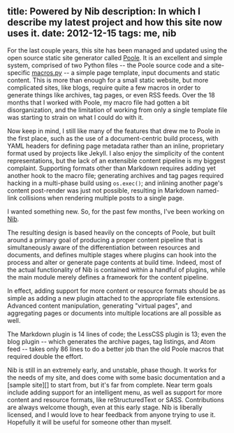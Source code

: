 title: Powered by Nib
description: In which I describe my latest project and how this site now uses it.
date: 2012-12-15
tags: me, nib
---
For the last couple years, this site has been managed and updated using the open
source static site generator called [Poole][].  It is an excellent and simple
system, comprised of two Python files -- the Poole source code and a
site-specific [macros.py][] -- a simple page template, input documents and
static content.  This is more than enough for a small static website, but
more complicated sites, like blogs, require quite a few macros in order to
generate things like archives, tag pages, or even RSS feeds.  Over the 18
months that I worked with Poole, my macro file had gotten a bit disorganization,
and the limitation of working from only a single template file was starting to
strain on what I could do with it.

Now keep in mind, I still like many of the features that drew me to Poole in the
first place, such as the use of a document-centric build process, with YAML
headers for defining page metadata rather than an inline, proprietary format
used by projects like Jekyll.  I also enjoy the simplicity of the content
representations, but the lack of an extensible content pipeline is my biggest
complaint.  Supporting formats other than Markdown requires adding yet another
hook to the macro file; generating archives and tag pages required hacking in a
multi-phase build using `os.exec()`; and inlining another page's content
post-render was just not possible, resulting in Markdown named-link collisions
when rendering multiple posts to a single page.

I wanted something new.  So, for the past few months, I've been working on
[Nib][].

The resulting design is based heavily on the concepts of Poole, but built
around a primary goal of producing a proper content pipeline that is
simultaneously aware of the differentiation between resources and documents, and
defines multiple stages where plugins can hook into the process and alter or
generate page contents at build time.  Indeed, most of the actual functionality
of Nib is contained within a handful of plugins, while the main module merely
defines a framework for the content pipeline.

In effect, adding support for more content or resource formats should be as
simple as adding a new plugin attached to the appropriate file extensions.
Advanced content manipulation, generating "virtual pages", and aggregating
pages or documents into multiple locations are all possible as well.

The Markdown plugin is 14 lines of code; the LessCSS plugin is 13; even the
blog plugin -- which generates the archive pages, tag listings, and Atom feed --
takes only 86 lines to do a better job than the old Poole macros that required
double the effort.

Nib is still in an extremely early, and unstable, phase though.  It works for
the needs of my site, and does come with some basic documentation and a
[sample site][] to start from, but it's far from complete.  Near term goals
include adding support for an intelligent menu, as well as support for more
content and resource formats, like reStructuredText or SASS.  Contributions are
always welcome though, even at this early stage.  Nib is liberally licensed,
and I would love to hear feedback from anyone trying to use it.  Hopefully it
will be useful for someone other than myself.


[poole]: http://bitbucket.org/obensonne/poole/src
[macros.py]: https://github.com/jreese/noswap/blob/poole/macros.py
[nib]: https://github.com/jreese/nib
